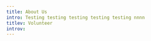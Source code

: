 ```yaml
---
title: About Us
intro: Testing testing testing testing testing nnnn
titlev: Volunteer
introv: 
---
```


